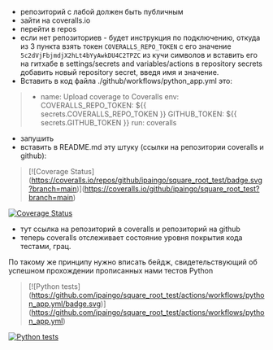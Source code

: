- репозиторий с лабой должен быть публичным
- зайти на coveralls.io
- перейти в repos
- если нет репозиториев - будет инструкция по подключению, откуда из 3 пункта взять токен `COVERALLS_REPO_TOKEN` с его значение `5c2dVjFbjmdjX2hLt4bYyAwkDU4C2TPZC` из кучи символов и вставить его на гитхабе в settings/secrets and variables/actions в repository secrets добавить новый repository secret, введя имя и значение.
- Вставить в код файла ./github/workflows/python_app.yml это:

>- name: Upload coverage to Coveralls
        env:
          COVERALLS_REPO_TOKEN: ${{ secrets.COVERALLS_REPO_TOKEN }}
          GITHUB_TOKEN: ${{ secrets.GITHUB_TOKEN }}
        run: coveralls

- запушить
- вставить в README.md эту штуку (ссылки на репозитории coveralls и github):

> \[\!\[Coverage Status](https://coveralls.io/repos/github/ipaingo/square_root_test/badge.svg?branch=main)](https://coveralls.io/github/ipaingo/square_root_test?branch=main)

[![Coverage Status](https://coveralls.io/repos/github/ipaingo/square_root_test/badge.svg?branch=main)](https://coveralls.io/github/ipaingo/square_root_test?branch=main)

- тут ссылка на репозиторий в coveralls и репозиторий на github
- теперь coveralls отслеживает состояние уровня покрытия кода тестами, грац.

По такому же принципу нужно вписать бейдж, свидетельствующий об успешном прохождении прописанных нами тестов Python

> \[\!\[Python tests](https://github.com/ipaingo/square_root_test/actions/workflows/python_app.yml/badge.svg)](https://github.com/ipaingo/square_root_test/actions/workflows/python_app.yml)

[![Python tests](https://github.com/ipaingo/square_root_test/actions/workflows/python_app.yml/badge.svg)](https://github.com/ipaingo/square_root_test/actions/workflows/python_app.yml)